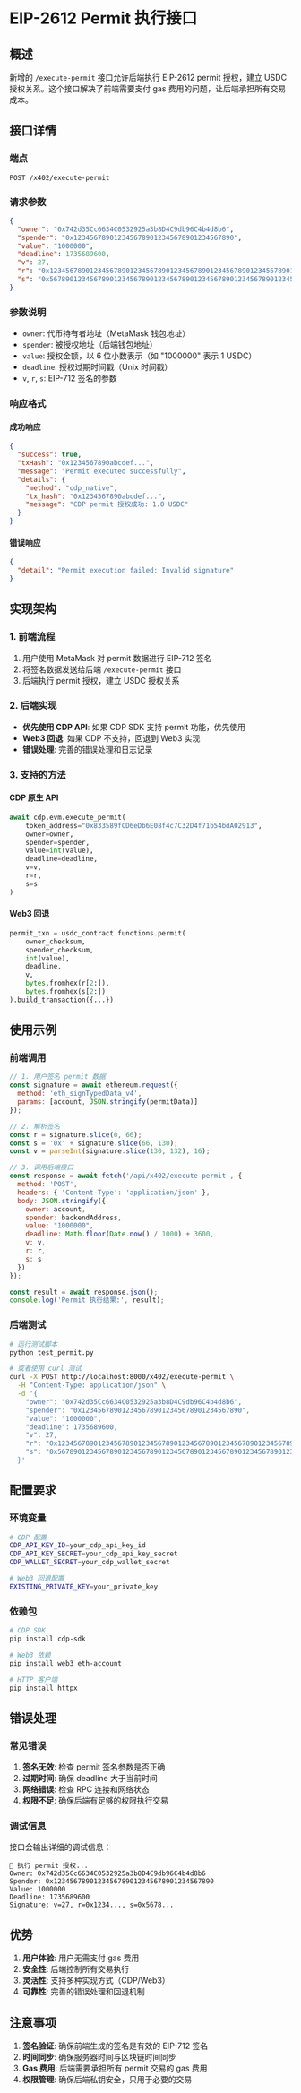 # EIP-2612 Permit 执行接口

## 概述

新增的 `/execute-permit` 接口允许后端执行 EIP-2612 permit 授权，建立 USDC 授权关系。这个接口解决了前端需要支付 gas 费用的问题，让后端承担所有交易成本。

## 接口详情

### 端点
```
POST /x402/execute-permit
```

### 请求参数

```json
{
  "owner": "0x742d35Cc6634C0532925a3b8D4C9db96C4b4d8b6",
  "spender": "0x1234567890123456789012345678901234567890",
  "value": "1000000",
  "deadline": 1735689600,
  "v": 27,
  "r": "0x1234567890123456789012345678901234567890123456789012345678901234",
  "s": "0x5678901234567890123456789012345678901234567890123456789012345678"
}
```

### 参数说明

- `owner`: 代币持有者地址（MetaMask 钱包地址）
- `spender`: 被授权地址（后端钱包地址）
- `value`: 授权金额，以 6 位小数表示（如 "1000000" 表示 1 USDC）
- `deadline`: 授权过期时间戳（Unix 时间戳）
- `v`, `r`, `s`: EIP-712 签名的参数

### 响应格式

#### 成功响应
```json
{
  "success": true,
  "txHash": "0x1234567890abcdef...",
  "message": "Permit executed successfully",
  "details": {
    "method": "cdp_native",
    "tx_hash": "0x1234567890abcdef...",
    "message": "CDP permit 授权成功: 1.0 USDC"
  }
}
```

#### 错误响应
```json
{
  "detail": "Permit execution failed: Invalid signature"
}
```

## 实现架构

### 1. 前端流程
1. 用户使用 MetaMask 对 permit 数据进行 EIP-712 签名
2. 将签名数据发送给后端 `/execute-permit` 接口
3. 后端执行 permit 授权，建立 USDC 授权关系

### 2. 后端实现
- **优先使用 CDP API**: 如果 CDP SDK 支持 permit 功能，优先使用
- **Web3 回退**: 如果 CDP 不支持，回退到 Web3 实现
- **错误处理**: 完善的错误处理和日志记录

### 3. 支持的方法

#### CDP 原生 API
```python
await cdp.evm.execute_permit(
    token_address="0x833589fCD6eDb6E08f4c7C32D4f71b54bdA02913",
    owner=owner,
    spender=spender,
    value=int(value),
    deadline=deadline,
    v=v,
    r=r,
    s=s
)
```

#### Web3 回退
```python
permit_txn = usdc_contract.functions.permit(
    owner_checksum,
    spender_checksum,
    int(value),
    deadline,
    v,
    bytes.fromhex(r[2:]),
    bytes.fromhex(s[2:])
).build_transaction({...})
```

## 使用示例

### 前端调用
```javascript
// 1. 用户签名 permit 数据
const signature = await ethereum.request({
  method: 'eth_signTypedData_v4',
  params: [account, JSON.stringify(permitData)]
});

// 2. 解析签名
const r = signature.slice(0, 66);
const s = '0x' + signature.slice(66, 130);
const v = parseInt(signature.slice(130, 132), 16);

// 3. 调用后端接口
const response = await fetch('/api/x402/execute-permit', {
  method: 'POST',
  headers: { 'Content-Type': 'application/json' },
  body: JSON.stringify({
    owner: account,
    spender: backendAddress,
    value: "1000000",
    deadline: Math.floor(Date.now() / 1000) + 3600,
    v: v,
    r: r,
    s: s
  })
});

const result = await response.json();
console.log('Permit 执行结果:', result);
```

### 后端测试
```bash
# 运行测试脚本
python test_permit.py

# 或者使用 curl 测试
curl -X POST http://localhost:8000/x402/execute-permit \
  -H "Content-Type: application/json" \
  -d '{
    "owner": "0x742d35Cc6634C0532925a3b8D4C9db96C4b4d8b6",
    "spender": "0x1234567890123456789012345678901234567890",
    "value": "1000000",
    "deadline": 1735689600,
    "v": 27,
    "r": "0x1234567890123456789012345678901234567890123456789012345678901234",
    "s": "0x5678901234567890123456789012345678901234567890123456789012345678"
  }'
```

## 配置要求

### 环境变量
```bash
# CDP 配置
CDP_API_KEY_ID=your_cdp_api_key_id
CDP_API_KEY_SECRET=your_cdp_api_key_secret
CDP_WALLET_SECRET=your_cdp_wallet_secret

# Web3 回退配置
EXISTING_PRIVATE_KEY=your_private_key
```

### 依赖包
```bash
# CDP SDK
pip install cdp-sdk

# Web3 依赖
pip install web3 eth-account

# HTTP 客户端
pip install httpx
```

## 错误处理

### 常见错误
1. **签名无效**: 检查 permit 签名参数是否正确
2. **过期时间**: 确保 deadline 大于当前时间
3. **网络错误**: 检查 RPC 连接和网络状态
4. **权限不足**: 确保后端有足够的权限执行交易

### 调试信息
接口会输出详细的调试信息：
```
🔄 执行 permit 授权...
Owner: 0x742d35Cc6634C0532925a3b8D4C9db96C4b4d8b6
Spender: 0x1234567890123456789012345678901234567890
Value: 1000000
Deadline: 1735689600
Signature: v=27, r=0x1234..., s=0x5678...
```

## 优势

1. **用户体验**: 用户无需支付 gas 费用
2. **安全性**: 后端控制所有交易执行
3. **灵活性**: 支持多种实现方式（CDP/Web3）
4. **可靠性**: 完善的错误处理和回退机制

## 注意事项

1. **签名验证**: 确保前端生成的签名是有效的 EIP-712 签名
2. **时间同步**: 确保服务器时间与区块链时间同步
3. **Gas 费用**: 后端需要承担所有 permit 交易的 gas 费用
4. **权限管理**: 确保后端私钥安全，只用于必要的交易

